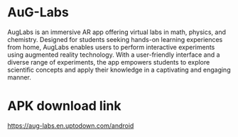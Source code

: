 # AuG-Labs

AugLabs is an immersive AR app offering virtual labs in math, physics, and chemistry. Designed for students seeking hands-on learning experiences from home, AugLabs enables users to perform interactive experiments using augmented reality technology. With a user-friendly interface and a diverse range of experiments, the app empowers students to explore scientific concepts and apply their knowledge in a captivating and engaging manner.

# APK download link
https://aug-labs.en.uptodown.com/android
